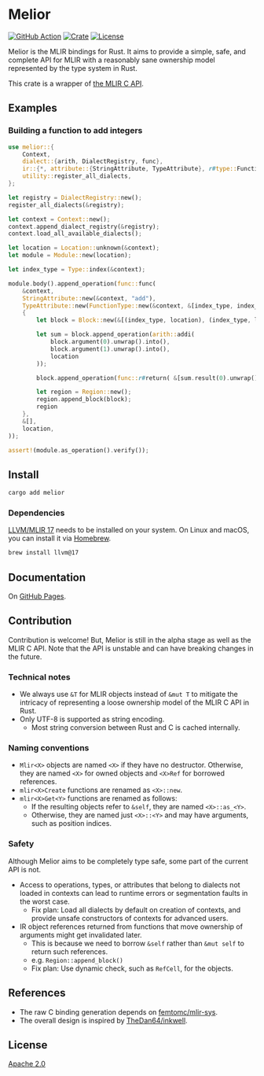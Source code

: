 # Melior

[![GitHub Action](https://img.shields.io/github/actions/workflow/status/raviqqe/melior/test.yaml?branch=main&style=flat-square)](https://github.com/raviqqe/melior/actions?query=workflow%3Atest)
[![Crate](https://img.shields.io/crates/v/melior.svg?style=flat-square)](https://crates.io/crates/melior)
[![License](https://img.shields.io/github/license/raviqqe/melior.svg?style=flat-square)](https://github.com/raviqqe/melior/blob/main/LICENSE)

Melior is the MLIR bindings for Rust. It aims to provide a simple,
safe, and complete API for MLIR with a reasonably sane ownership model
represented by the type system in Rust.

This crate is a wrapper of [the MLIR C API](https://mlir.llvm.org/docs/CAPI/).

## Examples

### Building a function to add integers

```rust
use melior::{
    Context,
    dialect::{arith, DialectRegistry, func},
    ir::{*, attribute::{StringAttribute, TypeAttribute}, r#type::FunctionType},
    utility::register_all_dialects,
};

let registry = DialectRegistry::new();
register_all_dialects(&registry);

let context = Context::new();
context.append_dialect_registry(&registry);
context.load_all_available_dialects();

let location = Location::unknown(&context);
let module = Module::new(location);

let index_type = Type::index(&context);

module.body().append_operation(func::func(
    &context,
    StringAttribute::new(&context, "add"),
    TypeAttribute::new(FunctionType::new(&context, &[index_type, index_type], &[index_type]).into()),
    {
        let block = Block::new(&[(index_type, location), (index_type, location)]);

        let sum = block.append_operation(arith::addi(
            block.argument(0).unwrap().into(),
            block.argument(1).unwrap().into(),
            location
        ));

        block.append_operation(func::r#return( &[sum.result(0).unwrap().into()], location));

        let region = Region::new();
        region.append_block(block);
        region
    },
    &[],
    location,
));

assert!(module.as_operation().verify());
```

## Install

```sh
cargo add melior
```

### Dependencies

[LLVM/MLIR 17](https://llvm.org/) needs to be installed on your system. On Linux and macOS, you can install it via [Homebrew](https://brew.sh).

```sh
brew install llvm@17
```

## Documentation

On [GitHub Pages](https://raviqqe.github.io/melior/melior/).

## Contribution

Contribution is welcome! But, Melior is still in the alpha stage as well as the MLIR C API. Note that the API is unstable and can have breaking changes in the future.

### Technical notes

- We always use `&T` for MLIR objects instead of `&mut T` to mitigate the intricacy of representing a loose ownership model of the MLIR C API in Rust.
- Only UTF-8 is supported as string encoding.
  - Most string conversion between Rust and C is cached internally.

### Naming conventions

- `Mlir<X>` objects are named `<X>` if they have no destructor. Otherwise, they are named `<X>` for owned objects and `<X>Ref` for borrowed references.
- `mlir<X>Create` functions are renamed as `<X>::new`.
- `mlir<X>Get<Y>` functions are renamed as follows:
  - If the resulting objects refer to `&self`, they are named `<X>::as_<Y>`.
  - Otherwise, they are named just `<X>::<Y>` and may have arguments, such as position indices.

### Safety

Although Melior aims to be completely type safe, some part of the current API is
not.

- Access to operations, types, or attributes that belong to dialects not
  loaded in contexts can lead to runtime errors or segmentation faults in
  the worst case.
  - Fix plan: Load all dialects by default on creation of contexts, and
    provide unsafe constructors of contexts for advanced users.
- IR object references returned from functions that move ownership of
  arguments might get invalidated later.
  - This is because we need to borrow `&self` rather than `&mut self` to
    return such references.
  - e.g. `Region::append_block()`
  - Fix plan: Use dynamic check, such as `RefCell`, for the objects.

## References

- The raw C binding generation depends on [femtomc/mlir-sys](https://github.com/femtomc/mlir-sys).
- The overall design is inspired by [TheDan64/inkwell](https://github.com/TheDan64/inkwell).

## License

[Apache 2.0](https://github.com/raviqqe/melior/blob/main/LICENSE)
